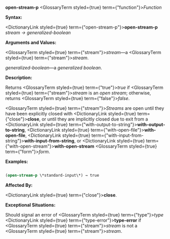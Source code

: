 **open-stream-p** <GlossaryTerm styled={true} term={"function"}><i>Function</i></GlossaryTerm> 



**Syntax:** 



<DictionaryLink styled={true} term={"open-stream-p"}><b>open-stream-p</b></DictionaryLink> *stream → generalized-boolean* 



**Arguments and Values:** 



<GlossaryTerm styled={true} term={"stream"}><i>stream</i></GlossaryTerm>—a <GlossaryTerm styled={true} term={"stream"}><i>stream</i></GlossaryTerm>. 



*generalized-boolean*—a *generalized boolean*. 



**Description:** 



Returns <GlossaryTerm styled={true} term={"true"}><i>true</i></GlossaryTerm> if <GlossaryTerm styled={true} term={"stream"}><i>stream</i></GlossaryTerm> is an *open stream*; otherwise, returns <GlossaryTerm styled={true} term={"false"}><i>false</i></GlossaryTerm>. 







 



 



<GlossaryTerm styled={true} term={"stream"}><i>Streams</i></GlossaryTerm> are open until they have been explicitly closed with <DictionaryLink styled={true} term={"close"}><b>close</b></DictionaryLink>, or until they are implicitly closed due to exit from a <DictionaryLink styled={true} term={"with-output-to-string"}><b>with-output-to-string</b></DictionaryLink>, <DictionaryLink styled={true} term={"with-open-file"}><b>with-open-file</b></DictionaryLink>, <DictionaryLink styled={true} term={"with-input-from-string"}><b>with-input-from-string</b></DictionaryLink>, or <DictionaryLink styled={true} term={"with-open-stream"}><b>with-open-stream</b></DictionaryLink> <GlossaryTerm styled={true} term={"form"}><i>form</i></GlossaryTerm>. 



**Examples:**
```lisp

(open-stream-p \*standard-input\*) → true 

```
**Affected By:** 



<DictionaryLink styled={true} term={"close"}><b>close</b></DictionaryLink>. 



**Exceptional Situations:** 



Should signal an error of <GlossaryTerm styled={true} term={"type"}><i>type</i></GlossaryTerm> <DictionaryLink styled={true} term={"type-error"}><b>type-error</b></DictionaryLink> if <GlossaryTerm styled={true} term={"stream"}><i>stream</i></GlossaryTerm> is not a <GlossaryTerm styled={true} term={"stream"}><i>stream</i></GlossaryTerm>. 



